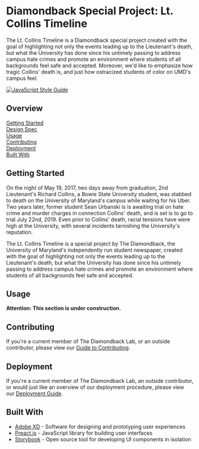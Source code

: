 # Diamondback Special Project: Lt. Collins Timeline

The Lt. Collins Timeline is a Diamondback special project created with the goal
of highlighting not only the events leading up to the Lieutenant's death, but
what the University has done since his untimely passing to address campus hate
crimes and promote an environment where students of all backgrounds feel safe
and accepted. Moreover, we'd like to emphasize how tragic Collins' death is, and
just how ostracized students of color on UMD's campus feel.

[![JavaScript Style
Guide](https://img.shields.io/badge/code_style-standard-brightgreen.svg)](https://standardjs.com)

## Overview

[Getting Started](#getting-started)  
[Design Spec](https://github.com/The-Diamondback-Lab/ltcollinstimeline/wiki/Design-Spec)  
[Usage](#usage)  
[Contributing](#contributing)  
[Deployment](#deployment)  
[Built With](#built-with)

## Getting Started

On the night of May 19, 2017, two days away from graduation, 2nd Lieutenant's Richard Collins, a Bowie State University student, was stabbed to death on the University of Maryland's campus while waiting for his Uber. Two years later, former student Sean Urbanski is is awaiting trial on hate crime and murder charges in connection Collins' death, and is set is to go to trial July 22nd, 2019. Even prior to Collins' death, racial tensions have were high at the University, with several incidents tarnishing the University's reputation.

The Lt. Collins Timeline is a special project by The Diamondback, the University of Maryland's independently run student newspaper, created with the goal of highlighting not only the events leading up to the Lieutenant's death, but what the University has done since his untimely passing to address campus hate crimes and promote an environment where students of all backgrounds feel safe and accepted.

## Usage

**Attention: This section is under construction.**

## Contributing

If you're a current member of The Diamondback Lab, or an outside contributor, please view
our [Guide to Contributing](CONTRIBUTING).

## Deployment

If you're a current member of The Diamondback Lab, an outside contributor, or would just like an overview of
our deployment procedure, please view our [Deployment Guide](DEPLOYMENT.md).

## Built With

- [Adobe XD](https://www.adobe.com/products/xd.html) - Software for designing
  and prototyping user experiences
- [Preact.js](https://preactjs.com/) - JavaScript library for building user
  interfaces
- [Storybook](https://storybook.js.org/) - Open source tool for developing UI
  components in isolation
